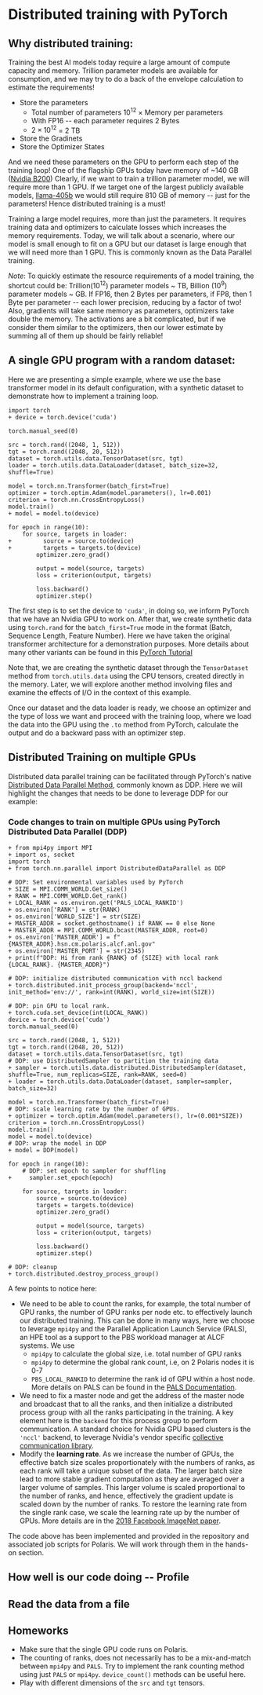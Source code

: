 # Distributed training with PyTorch

## Why distributed training:
Training the best AI models today require a large amount of compute capacity and
memory. Trillion parameter models are available for consumption, and we may try 
to do a back of the envelope calculation to estimate the requirements! 

- Store the parameters 
    - Total number of parameters $10^{12}$ $\times$ Memory per parameters
    - With FP16 -- each parameter requires 2 Bytes
    - $2 \times 10^{12}$ = $2$ TB
- Store the Gradinets
- Store the Optimizer States

And we need these parameters on the GPU to perform each step of the training 
loop! One of the flagship GPUs today have memory of ~140 GB ([Nvidia B200](https://www.nvidia.com/en-us/data-center/dgx-b200/))
Clearly, if we want to train a trillion parameter model, we will require more 
than 1 GPU. If we target one of the largest publicly available models, [llama-405b](https://huggingface.co/meta-llama/Llama-3.1-405B)
we would still require $810$ GB of memory -- just for the parameters! Hence 
distributed training is a must!

Training a large model requires, more than just the parameters. It requires 
training data and optimizers to calculate losses which increases the memory 
requirements. Today, we will talk about a scenario, where our model is small 
enough to fit on a GPU but our dataset is large enough that we will need more 
than 1 GPU. This is commonly known as the Data Parallel training.

_Note_: To quickly estimate the resource requirements of a model training, the
shortcut could be: Trillion($10^{12}$)  parameter models ~ TB, Billion 
($10^{9}$) parameter models ~ GB. If FP16, then $2$ Bytes per parameters, if
FP8, then $1$ Byte per parameter -- each lower precision, reducing by a factor 
of two! Also, gradients will take same memory as parameters, optimizers take 
double the memory. The activations are a bit complicated, but if we consider 
them similar to the optimizers, then our lower estimate by summing all of them
up should be fairly reliable!

## A single GPU program with a random dataset:

Here we are presenting a simple example, where we use the base transformer 
model in its default configuration, with a synthetic dataset to demonstrate 
how to implement a training loop.

```
import torch
+ device = torch.device('cuda')

torch.manual_seed(0)

src = torch.rand((2048, 1, 512))
tgt = torch.rand((2048, 20, 512))
dataset = torch.utils.data.TensorDataset(src, tgt)
loader = torch.utils.data.DataLoader(dataset, batch_size=32, shuffle=True)

model = torch.nn.Transformer(batch_first=True)
optimizer = torch.optim.Adam(model.parameters(), lr=0.001)
criterion = torch.nn.CrossEntropyLoss()
model.train()
+ model = model.to(device)

for epoch in range(10):
    for source, targets in loader:
+         source = source.to(device)
+         targets = targets.to(device)
        optimizer.zero_grad()

        output = model(source, targets)
        loss = criterion(output, targets)

        loss.backward()
        optimizer.step()
```

The first step is to set the device to `'cuda'`, in doing so, we inform PyTorch
that we have an Nvidia GPU to work on. After that, we create synthetic data
using `torch.rand` for the `batch_first=True` mode in the format 
(Batch, Sequence Length, Feature Number). Here we have taken the original 
transformer architecture for a demonstration purposes. More details about many
other variants can be found in this [PyTorch Tutorial](https://docs.pytorch.org/tutorials/intermediate/transformer_building_blocks.html)

Note that, we are creating the synthetic dataset through the `TensorDataset`
method from `torch.utils.data` using the CPU tensors, created directly in the
memory. Later, we will explore another method involving files and examine the
effects of I/O in the context of this example.

Once our dataset and the data loader is ready, we choose an optimizer and the
type of loss we want and proceed with the training loop, where we load the
data into the GPU using the `.to` method from PyTorch, calculate the output 
and do a backward pass with an optimizer step.

## Distributed Training on multiple GPUs

Distributed data parallel training can be facilitated through PyTorch's native
[Distributed Data Parallel Method](https://docs.pytorch.org/tutorials/intermediate/ddp_tutorial.html),
commonly known as DDP. Here we will highlight the changes that needs to be done
to leverage DDP for our example:

### Code changes to train on multiple GPUs using PyTorch Distributed Data Parallel (DDP)

```
+ from mpi4py import MPI
+ import os, socket
import torch
+ from torch.nn.parallel import DistributedDataParallel as DDP

# DDP: Set environmental variables used by PyTorch
+ SIZE = MPI.COMM_WORLD.Get_size()
+ RANK = MPI.COMM_WORLD.Get_rank()
+ LOCAL_RANK = os.environ.get('PALS_LOCAL_RANKID')
+ os.environ['RANK'] = str(RANK)
+ os.environ['WORLD_SIZE'] = str(SIZE)
+ MASTER_ADDR = socket.gethostname() if RANK == 0 else None
+ MASTER_ADDR = MPI.COMM_WORLD.bcast(MASTER_ADDR, root=0)
+ os.environ['MASTER_ADDR'] = f"{MASTER_ADDR}.hsn.cm.polaris.alcf.anl.gov"
+ os.environ['MASTER_PORT'] = str(2345)
+ print(f"DDP: Hi from rank {RANK} of {SIZE} with local rank {LOCAL_RANK}. {MASTER_ADDR}")

# DDP: initialize distributed communication with nccl backend
+ torch.distributed.init_process_group(backend='nccl', init_method='env://', rank=int(RANK), world_size=int(SIZE))

# DDP: pin GPU to local rank.
+ torch.cuda.set_device(int(LOCAL_RANK))
device = torch.device('cuda')
torch.manual_seed(0)

src = torch.rand((2048, 1, 512))
tgt = torch.rand((2048, 20, 512))
dataset = torch.utils.data.TensorDataset(src, tgt)
# DDP: use DistributedSampler to partition the training data
+ sampler = torch.utils.data.distributed.DistributedSampler(dataset, shuffle=True, num_replicas=SIZE, rank=RANK, seed=0)
+ loader = torch.utils.data.DataLoader(dataset, sampler=sampler, batch_size=32)

model = torch.nn.Transformer(batch_first=True)
# DDP: scale learning rate by the number of GPUs.
+ optimizer = torch.optim.Adam(model.parameters(), lr=(0.001*SIZE))
criterion = torch.nn.CrossEntropyLoss()
model.train()
model = model.to(device)
# DDP: wrap the model in DDP
+ model = DDP(model)

for epoch in range(10):
    # DDP: set epoch to sampler for shuffling
+     sampler.set_epoch(epoch)

    for source, targets in loader:
        source = source.to(device)
        targets = targets.to(device)
        optimizer.zero_grad()

        output = model(source, targets)
        loss = criterion(output, targets)

        loss.backward()
        optimizer.step()

# DDP: cleanup
+ torch.distributed.destroy_process_group()
```
A few points to notice here:

- We need to be able to count the ranks, for example, the total number of GPU 
ranks, the number of GPU ranks per node etc. to effectively launch our 
distributed training. This can be done in many ways, here we choose to leverage
`mpi4py` and the Parallel Application Launch Service (PALS), an HPE tool as a support
to the PBS workload manager at ALCF systems. We use
    - `mpi4py` to calculate the global size, i.e. total number of GPU ranks
    - `mpi4py` to determine the global rank count, i.e, on 2 Polaris nodes it is
    0-7
    - `PBS_LOCAL_RANKID` to determine the rank id of GPU within a host node. 
        More details on PALS can be found in the [PALS Documentation](https://support.hpe.com/hpesc/public/docDisplay?docId=dp00005984en_us&page=user/pbs/PALS.html&docLocale=en_US).
- We need to fix a master node and get the address of the master node and 
broadcast that to all the ranks, and then initialize a distributed process 
group with all the ranks participating in the training. A key element here is 
the `backend` for this process group to perform communication. A standard choice
for Nvidia GPU based clusters is the `'nccl'` backend, to leverage Nvidia's 
vendor specific [collective communication library](https://docs.nvidia.com/deeplearning/nccl/user-guide/docs/index.html).
- Modify the __learning rate__. As we increase the number of GPUs, the effective
batch size scales proportionately with the numbers of ranks, as each rank will 
take a unique subset of the data. The larger batch size lead to more stable 
gradient computation as they are averaged over a larger volume of samples. This
larger volume is scaled proportional to the number of ranks, and hence, 
effectively the gradient update is scaled down by the number of ranks. To 
restore the learning rate from the single rank case, we scale the learning rate
up by the number of GPUs. More details are in the 
[2018 Facebook ImageNet paper](https://arxiv.org/abs/1706.02677).

The code above has been implemented and provided in the repository and 
associated job scripts for Polaris. We will work through them in the hands-on 
section.

## How well is our code doing -- Profile

## Read the data from a file




## Homeworks

- Make sure that the single GPU code runs on Polaris.
- The counting of ranks, does not necessarily has to be a mix-and-match between
`mpi4py` and `PALS`. Try to implement the rank counting method using just 
`PALS` or `mpi4py`. `device_count()` methods can be useful here.
- Play with different dimensions of the `src` and `tgt` tensors.

